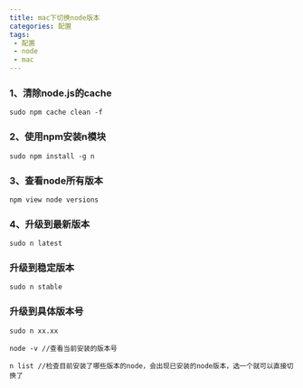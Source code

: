 ```yaml
---
title: mac下切换node版本
categories: 配置
tags:
 - 配置
 - node
 - mac
---
```



### 1、清除node.js的cache
```
sudo npm cache clean -f 
```
### 2、使用npm安装n模块

```
sudo npm install -g n 
```
### 3、查看node所有版本
```
npm view node versions 
```

### 4、升级到最新版本
```
sudo n latest
```

### 升级到稳定版本

```
sudo n stable 
```

### 升级到具体版本号

```
sudo n xx.xx
```


```
node -v //查看当前安装的版本号

n list //检查目前安装了哪些版本的node，会出现已安装的node版本，选一个就可以直接切换了

```

